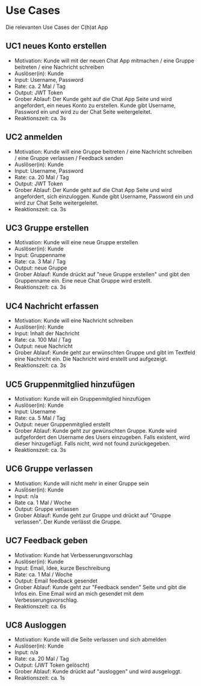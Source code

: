 # Use Cases
Die relevanten Use Cases der C(h)at App

## UC1 neues Konto erstellen

- Motivation: Kunde will mit der neuen Chat App mitmachen / eine Gruppe beitreten / eine Nachricht schreiben
- Auslöser(in): Kunde
- Input: Username, Password
- Rate: ca. 2 Mal / Tag
- Output: JWT Token
- Grober Ablauf: Der Kunde geht auf die Chat App Seite und wird angefordert, ein neues Konto zu erstellen. Kunde gibt Username, Password ein und wird zu der Chat Seite weitergeleitet.
- Reaktionszeit: ca. 3s

## UC2 anmelden
- Motivation: Kunde will eine Gruppe beitreten / eine Nachricht schreiben / eine Gruppe verlassen / Feedback senden
- Auslöser(in): Kunde
- Input: Username, Password
- Rate: ca. 20 Mal / Tag
- Output: JWT Token
- Grober Ablauf: Der Kunde geht auf die Chat App Seite und wird angefordert, sich einzuloggen. Kunde gibt Username, Password ein und wird zur Chat Seite weitergeleitet.
- Reaktionszeit: ca. 3s

## UC3 Gruppe erstellen
- Motivation: Kunde will eine neue Gruppe erstellen
- Auslöser(in): Kunde
- Input: Gruppenname
- Rate: ca. 3 Mal / Tag
- Output: neue Gruppe
- Grober Ablauf: Kunde drückt auf "neue Gruppe erstellen" und gibt den Gruppenname ein. Eine neue Chat Gruppe wird erstellt.
- Reaktionszeit: ca. 3s

## UC4 Nachricht erfassen
- Motivation: Kunde will eine Nachricht schreiben
- Auslöser(in): Kunde
- Input: Inhalt der Nachricht
- Rate: ca. 100 Mal / Tag
- Output: neue Nachricht
- Grober Ablauf: Kunde geht zur erwünschten Gruppe und gibt im Textfeld eine Nachricht ein. Die Nachricht wird erstellt und aufgezeigt.
- Reaktionszeit: ca. 3s

## UC5 Gruppenmitglied hinzufügen
- Motivation: Kunde will ein Gruppenmitglied hinzufügen
- Auslöser(in): Kunde
- Input: Username
- Rate: ca. 5 Mal / Tag
- Output: neuer Gruppenmitglied erstellt
- Grober Ablauf: Kunde geht zur gewünschten Gruppe. Kunde wird aufgefordert den Username des Users einzugeben. Falls existent, wird dieser hinzugefügt. Falls nicht, wird not found zurückgegeben.
- Reaktionszeit: ca. 3s

## UC6 Gruppe verlassen
- Motivation: Kunde will nicht mehr in einer Gruppe sein
- Auslöser(in): Kunde
- Input: n/a
- Rate ca. 1 Mal / Woche
- Output: Gruppe verlassen
- Grober Ablauf: Kunde geht zur Gruppe und drückt auf "Gruppe verlassen". Der Kunde verlässt die Gruppe.

## UC7 Feedback geben
- Motivation: Kunde hat Verbesserungsvorschlag
- Auslöser(in): Kunde
- Input: Email, Idee, kurze Beschreibung
- Rate: ca. 1 Mal / Woche
- Output: Email feedback gesendet
- Grober Ablauf: Kunde geht zur "Feedback senden" Seite und gibt die Infos ein. Eine Email wird an mich gesendet mit dem Verbesserungsvorschlag.
- Reaktionszeit: ca. 6s

## UC8 Ausloggen
- Motivation: Kunde will die Seite verlassen und sich abmelden
- Auslöser(in): Kunde
- Input: n/a
- Rate: ca. 20 Mal / Tag
- Output: (JWT Token gelöscht)
- Grober Ablauf: Kunde drückt auf "ausloggen" und wird ausgeloggt.
- Reaktionszeit: ca. 1s


